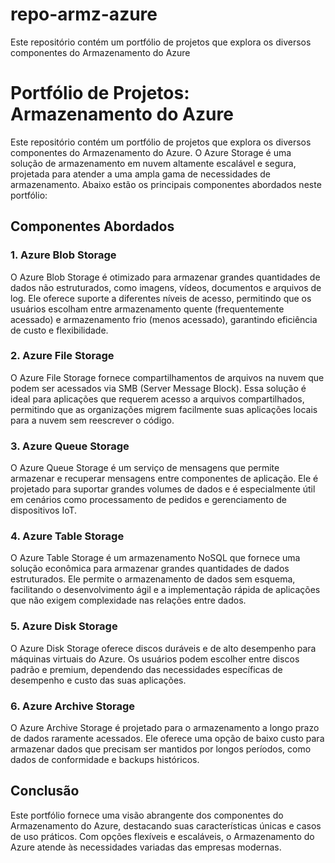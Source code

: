 # repo-armz-azure
Este repositório contém um portfólio de projetos que explora os diversos componentes do Armazenamento do Azure
# Portfólio de Projetos: Armazenamento do Azure

Este repositório contém um portfólio de projetos que explora os diversos componentes do Armazenamento do Azure. O Azure Storage é uma solução de armazenamento em nuvem altamente escalável e segura, projetada para atender a uma ampla gama de necessidades de armazenamento. Abaixo estão os principais componentes abordados neste portfólio:

## Componentes Abordados

### 1. Azure Blob Storage
O Azure Blob Storage é otimizado para armazenar grandes quantidades de dados não estruturados, como imagens, vídeos, documentos e arquivos de log. Ele oferece suporte a diferentes níveis de acesso, permitindo que os usuários escolham entre armazenamento quente (frequentemente acessado) e armazenamento frio (menos acessado), garantindo eficiência de custo e flexibilidade.

### 2. Azure File Storage
O Azure File Storage fornece compartilhamentos de arquivos na nuvem que podem ser acessados via SMB (Server Message Block). Essa solução é ideal para aplicações que requerem acesso a arquivos compartilhados, permitindo que as organizações migrem facilmente suas aplicações locais para a nuvem sem reescrever o código.

### 3. Azure Queue Storage
O Azure Queue Storage é um serviço de mensagens que permite armazenar e recuperar mensagens entre componentes de aplicação. Ele é projetado para suportar grandes volumes de dados e é especialmente útil em cenários como processamento de pedidos e gerenciamento de dispositivos IoT.

### 4. Azure Table Storage
O Azure Table Storage é um armazenamento NoSQL que fornece uma solução econômica para armazenar grandes quantidades de dados estruturados. Ele permite o armazenamento de dados sem esquema, facilitando o desenvolvimento ágil e a implementação rápida de aplicações que não exigem complexidade nas relações entre dados.

### 5. Azure Disk Storage
O Azure Disk Storage oferece discos duráveis e de alto desempenho para máquinas virtuais do Azure. Os usuários podem escolher entre discos padrão e premium, dependendo das necessidades específicas de desempenho e custo das suas aplicações.

### 6. Azure Archive Storage
O Azure Archive Storage é projetado para o armazenamento a longo prazo de dados raramente acessados. Ele oferece uma opção de baixo custo para armazenar dados que precisam ser mantidos por longos períodos, como dados de conformidade e backups históricos.

## Conclusão
Este portfólio fornece uma visão abrangente dos componentes do Armazenamento do Azure, destacando suas características únicas e casos de uso práticos. Com opções flexíveis e escaláveis, o Armazenamento do Azure atende às necessidades variadas das empresas modernas.
